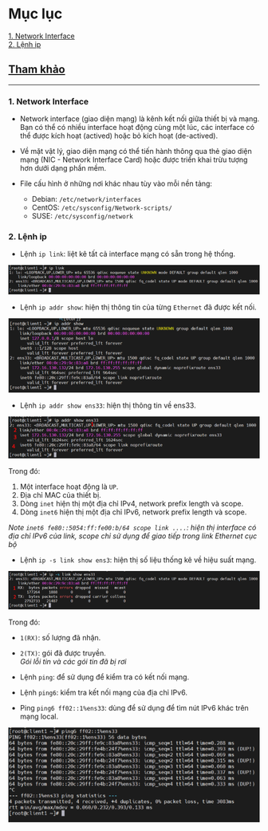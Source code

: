 # Mục lục    
[1. Network Interface ](#1)    
[2. Lệnh ip](#2)      

## [Tham khảo](#3)    

----     

<a name='1'></a>      

### 1. Network Interface         

- Network interface (giao diện mạng) là kênh kết nối giữa thiết bị và mạng. Bạn có thể có nhiều interface hoạt động cùng một lúc, các interface có thể được kích hoạt (actived) hoặc bỏ kích hoạt (de-actived).    
- Về mặt vật lý, giao diện mạng có thể tiến hành thông qua thẻ giao diện mạng (NIC - Network Interface Card) hoặc được triển khai trừu tượng hơn dưới dạng phần mềm.    

- File cấu hình ở những nơi khác nhau tùy vào mỗi nền tảng:    
    - Debian: `/etc/network/interfaces`   
    - CentOS: `/etc/sysconfig/Network-scripts/`   
    - SUSE: `/etc/sysconfig/network`     

<a name='2'></a>     

### 2. Lệnh ip     

- Lệnh `ip link`: liệt kê tất cả interface mạng có sẵn trong hệ thống.    

![image](image/8.9.png)   

- Lệnh `ip addr show`: hiện thị thông tin của từng `Ethernet` đã được kết nối.    

![image](image/9.0.png)    

- Lệnh `ip addr show ens33`: hiện thị thông tin về ens33.   

![image](image/9.1.png)   

Trong đó:    
1. Một interface hoạt động là `UP`.    
2. Địa chỉ MAC của thiết bị.   
3. Dòng `inet` hiện thị một địa chỉ IPv4, network prefix length và scope.    
4. Dòng `inet6` hiện thị một địa chỉ IPv6, network prefix length và scope.    

*Note `inet6 fe80::5054:ff:fe00:b/64 scope link ....`: hiện thị interface có địa chỉ IPv6 của link, scope chỉ sử dụng để giao tiếp trong link Ethernet cục bộ*  

- Lệnh `ip -s link show ens3`: hiện thị số liệu thống kê về hiệu suất mạng.    

![image](image/9.2.png)      

Trong đó:   
- `1(RX)`: số lượng đã nhận.      
- `2(TX)`: gói đã được truyền.    
*Gói lỗi tin và các gói tin đã bị rơi*         

- Lệnh `ping`: để sử dụng để kiểm tra có kết nối mạng.       
- Lệnh `ping6`: kiểm tra kết nối mạng của địa chỉ IPv6.        

- Ping `ping6 ff02::1%ens33`: dùng để sử dụng để tìm nút IPv6 khác trên mạng local.     

![image](image/9.3.png)   





